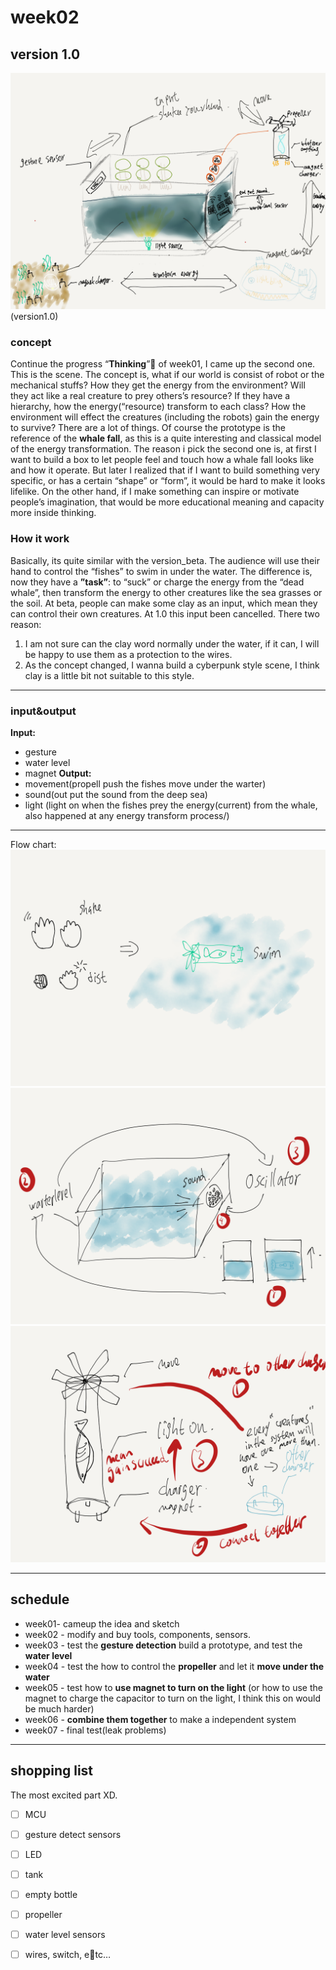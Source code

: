 # week02

## version 1.0
![](pic/1.0.png)
(version1.0)
### concept
Continue the progress “**Thinking**” of week01, I came up the second one. This is the scene.
The concept is, what if our world is consist of robot or the mechanical stuffs? 
How they get the energy from the environment? 
Will they act like a real creature to prey others’s resource? 
If they have a hierarchy, how the energy(“resource) transform to each class?
How the environment will effect the creatures (including the robots) gain the energy to survive?
There are a lot of things.
Of course the prototype is the reference of the **whale fall**, as this is a quite interesting and classical model of the energy transformation.
The reason i pick the second one is, at first I want to build a box to let people feel and touch how a whale fall looks like and how it operate. But later I realized that if I want to build something very specific, or has a certain “shape” or “form”, it would be hard to make it looks lifelike. 
On the other hand,  if I make something can inspire or motivate people’s imagination, that would be more educational meaning and capacity more inside thinking.
### How it work
Basically, its quite similar with the version_beta. The audience will use their hand to control the “fishes” to swim in under the water. The difference is, now they have a **”task”**: to “suck” or charge the energy from the “dead whale”, then transform the energy to other creatures like the sea grasses or the soil. 
At beta, people can make some clay as an input, which mean they can control their own creatures.
At 1.0 this input been cancelled. There two reason:
1. I am not sure can the clay word normally under the water, if it can, I will be happy to use them as a protection to the wires.
2. As the concept changed, I wanna build a cyberpunk style scene, I think clay is a little bit not suitable to this style.
- - - -
### input&output
**Input:**
- gesture
- water level
- magnet
**Output:**
- movement(propell push the fishes move under the warter)
- sound(out put the sound from the deep sea)
- light (light on when the fishes prey the energy(current) from the whale, also happened at any energy transform process/)
- - - -
Flow chart:
![](pic/gesture.png)
![](pic/waterlevel.png)
![](pic/charge.png)
- - - -
## schedule
- week01- cameup the idea and sketch
- week02 - modify and buy tools, components, sensors.
- week03 - test the **gesture detection**  build a prototype, and test the **water level**
- week04 - test the how to control the **propeller** and let it **move under the water**
- week05 - test how to **use magnet to turn on the light** (or how to use the magnet to charge the capacitor to turn on the light, I think this on would be much harder)
- week06 - **combine them together** to make a independent system
- week07 - final test(leak problems)
- - - -
## shopping list
The most excited part XD.
- [ ] MCU
- [ ] gesture detect sensors
- [ ] LED
- [ ] tank
- [ ] empty bottle
- [ ] propeller
- [ ] water level sensors
- [ ] wires, switch, etc…





